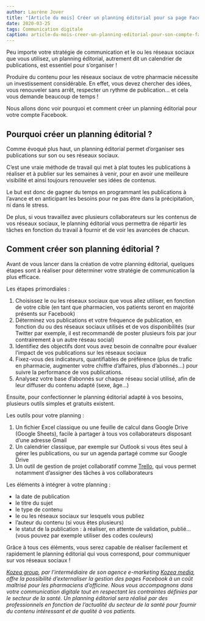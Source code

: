 ```yaml
---
author: Laurène Jover
title: "[Article du mois] Créer un planning éditorial pour sa page Facebook"
date: 2020-03-25
tags: Communication digitale
caption: article-du-mois-creer-un-planning-editorial-pour-son-compte-facebook.webp
---
```


Peu importe votre stratégie de communication et le ou les réseaux sociaux que vous utilisez, un planning éditorial, autrement dit un calendrier de publications, est essentiel pour s’organiser !

Produire du contenu pour les réseaux sociaux de votre pharmacie nécessite un investissement considérable. En effet, vous devez chercher des idées, vous renouveler sans arrêt, respecter un rythme de publication… et cela vous demande beaucoup de temps !

Nous allons donc voir pourquoi et comment créer un planning éditorial pour votre compte Facebook.

## Pourquoi créer un planning éditorial ?

Comme évoqué plus haut, un planning éditorial permet d’organiser ses publications sur son ou ses réseaux sociaux.

C’est une vraie méthode de travail qui met à plat toutes les publications à réaliser et à publier sur les semaines à venir, pour en avoir une meilleure visibilité et ainsi toujours renouveler ses idées de contenus.

Le but est donc de gagner du temps en programmant les publications à l’avance et en anticipant les besoins pour ne pas être dans la précipitation, ni dans le stress.

De plus, si vous travaillez avec plusieurs collaborateurs sur les contenus de vos réseaux sociaux, le planning éditorial vous permettra de répartir les tâches en fonction du travail à fournir et de voir les avancées de chacun.

## Comment créer son planning éditorial ?

Avant de vous lancer dans la création de votre planning éditorial, quelques étapes sont à réaliser pour déterminer votre stratégie de communication la plus efficace.

Les étapes primordiales :

1. Choisissez le ou les réseaux sociaux que vous allez utiliser, en fonction de votre cible (en tant que pharmacien, vos patients seront en majorité présents sur Facebook)
2. Déterminez vos publications et votre fréquence de publication, en fonction du ou des réseaux sociaux utilisés et de vos disponibilités (sur Twitter par exemple, il est recommandé de poster plusieurs fois par jour contrairement à un autre réseau social)
3. Identifiez des objectifs dont vous avez besoin de connaître pour évaluer l’impact de vos publications sur les réseaux sociaux
4. Fixez-vous des indicateurs, quantifiables de préférence (plus de trafic en pharmacie, augmenter votre chiffre d’affaires, plus d’abonnés…) pour suivre la performance de vos publications.
5. Analysez votre base d’abonnés sur chaque réseau social utilisé, afin de leur diffuser du contenu adapté (sexe, âge…)

Ensuite, pour confectionner le planning éditorial adapté à vos besoins, plusieurs outils simples et gratuits existent.

Les outils pour votre planning :

1. Un fichier Excel classique ou une feuille de calcul dans Google Drive (Google Sheets), facile à partager à tous vos collaborateurs disposant d’une adresse Gmail
2. Un calendrier classique, par exemple sur Outlook si vous êtes seul à gérer les publications, ou sur un agenda partagé comme sur Google Drive
3. Un outil de gestion de projet collaboratif comme
   [Trello](https://trello.com/), qui vous permet notamment d’assigner des tâches à vos collaborateurs

Les éléments à intégrer à votre planning :

- la date de publication
- le titre du sujet
- le type de contenu
- le ou les réseaux sociaux sur lesquels vous publiez
- l’auteur du contenu (si vous êtes plusieurs)
- le statut de la publication : à réaliser, en attente de validation, publié… (vous pouvez par exemple utiliser des codes couleurs)

Grâce à tous ces éléments, vous serez capable de réaliser facilement et rapidement le planning éditorial qui vous correspond, pour communiquer sur vos réseaux sociaux !

_[Kozea group](https://www.kozea.fr/), par l’intermédiaire de son agence e-marketing
[Kozea media](https://media.kozea.fr/), offre la possibilité d’externaliser la gestion des pages Facebook à un coût maîtrisé pour les pharmaciens d’officine. Nous vous accompagnons dans votre communication digitale tout en respectant les contraintes définies par le secteur de la santé. Un planning éditorial sera réalisé par des professionnels en fonction de l’actualité du secteur de la santé pour fournir du contenu intéressant et de qualité à vos patients._
